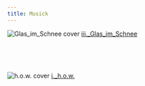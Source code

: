 ```yaml
---
title: Musick
---
```


![Glas_im_Schnee cover](assets/img/iii_Cover.png)
[iii.\_Glas_im_Schnee]()

</br>
</br>
</br>

![h.o.w. cover](assets/img/0H.png)
[i.\_h.o.w.](https://distrokid.com/hyperfollow/himravnn/h-o-w)
